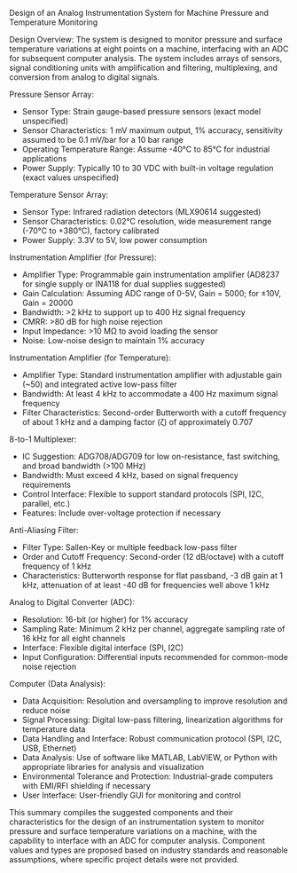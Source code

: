 Design of an Analog Instrumentation System for Machine Pressure and Temperature Monitoring

Design Overview:
The system is designed to monitor pressure and surface temperature variations at eight points on a machine, interfacing with an ADC for subsequent computer analysis. The system includes arrays of sensors, signal conditioning units with amplification and filtering, multiplexing, and conversion from analog to digital signals.

Pressure Sensor Array:
- Sensor Type: Strain gauge-based pressure sensors (exact model unspecified)
- Sensor Characteristics: 1 mV maximum output, 1% accuracy, sensitivity assumed to be 0.1 mV/bar for a 10 bar range
- Operating Temperature Range: Assume -40°C to 85°C for industrial applications
- Power Supply: Typically 10 to 30 VDC with built-in voltage regulation (exact values unspecified)

Temperature Sensor Array:
- Sensor Type: Infrared radiation detectors (MLX90614 suggested)
- Sensor Characteristics: 0.02°C resolution, wide measurement range (-70°C to +380°C), factory calibrated
- Power Supply: 3.3V to 5V, low power consumption

Instrumentation Amplifier (for Pressure):
- Amplifier Type: Programmable gain instrumentation amplifier (AD8237 for single supply or INA118 for dual supplies suggested)
- Gain Calculation: Assuming ADC range of 0-5V, Gain = 5000; for ±10V, Gain = 20000
- Bandwidth: >2 kHz to support up to 400 Hz signal frequency
- CMRR: >80 dB for high noise rejection
- Input Impedance: >10 MΩ to avoid loading the sensor
- Noise: Low-noise design to maintain 1% accuracy

Instrumentation Amplifier (for Temperature):
- Amplifier Type: Standard instrumentation amplifier with adjustable gain (~50) and integrated active low-pass filter
- Bandwidth: At least 4 kHz to accommodate a 400 Hz maximum signal frequency
- Filter Characteristics: Second-order Butterworth with a cutoff frequency of about 1 kHz and a damping factor (ζ) of approximately 0.707

8-to-1 Multiplexer:
- IC Suggestion: ADG708/ADG709 for low on-resistance, fast switching, and broad bandwidth (>100 MHz)
- Bandwidth: Must exceed 4 kHz, based on signal frequency requirements
- Control Interface: Flexible to support standard protocols (SPI, I2C, parallel, etc.)
- Features: Include over-voltage protection if necessary

Anti-Aliasing Filter:
- Filter Type: Sallen-Key or multiple feedback low-pass filter
- Order and Cutoff Frequency: Second-order (12 dB/octave) with a cutoff frequency of 1 kHz
- Characteristics: Butterworth response for flat passband, -3 dB gain at 1 kHz, attenuation of at least -40 dB for frequencies well above 1 kHz

Analog to Digital Converter (ADC):
- Resolution: 16-bit (or higher) for 1% accuracy
- Sampling Rate: Minimum 2 kHz per channel, aggregate sampling rate of 16 kHz for all eight channels
- Interface: Flexible digital interface (SPI, I2C)
- Input Configuration: Differential inputs recommended for common-mode noise rejection

Computer (Data Analysis):
- Data Acquisition: Resolution and oversampling to improve resolution and reduce noise
- Signal Processing: Digital low-pass filtering, linearization algorithms for temperature data
- Data Handling and Interface: Robust communication protocol (SPI, I2C, USB, Ethernet)
- Data Analysis: Use of software like MATLAB, LabVIEW, or Python with appropriate libraries for analysis and visualization
- Environmental Tolerance and Protection: Industrial-grade computers with EMI/RFI shielding if necessary
- User Interface: User-friendly GUI for monitoring and control

This summary compiles the suggested components and their characteristics for the design of an instrumentation system to monitor pressure and surface temperature variations on a machine, with the capability to interface with an ADC for computer analysis. Component values and types are proposed based on industry standards and reasonable assumptions, where specific project details were not provided.